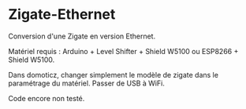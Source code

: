 # Zigate-Ethernet
Conversion d'une Zigate en version Ethernet.

Matériel requis : Arduino + Level Shifter + Shield W5100 ou ESP8266 + Shield W5100.

Dans domoticz, changer simplement le modèle de zigate dans le paramétrage du matériel. Passer de USB à WiFi.

Code encore non testé.
